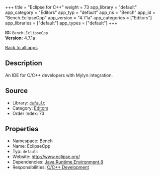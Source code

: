 ﻿+++
title = "Eclipse for C++"
weight = 73
app_library = "default"
app_category = "Editors"
app_typ = "default"
app_ns = "Bench"
app_id = "Bench.EclipseCpp"
app_version = "4.7.1a"
app_categories = ["Editors"]
app_libraries = ["default"]
app_types = ["default"]
+++

**ID:** `Bench.EclipseCpp`  
**Version:** 4.7.1a  
<!--more-->

[Back to all apps](/apps/)

## Description
An IDE for C/C++ developers with Mylyn integration.

## Source

* Library: [`default`](/app_libraries/default)
* Category: [Editors](/app_categories/editors)
* Order Index: 73

## Properties

* Namespace: Bench
* Name: EclipseCpp
* Typ: `default`
* Website: <http://www.eclipse.org/>
* Dependencies: [Java Runtime Environment 8](/apps/Bench.JRE8)
* Responsibilities: [C/C++ Development](/apps/Bench.Group.CppDevelopment)

